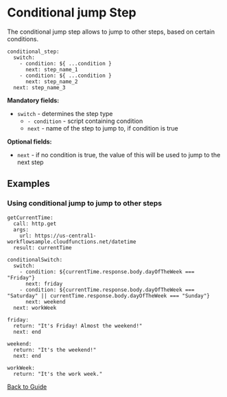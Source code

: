 # Conditional jump Step

The conditional jump step allows to jump to other steps, based on certain conditions.

```
conditional_step:
  switch:
    - condition: ${ ...condition }
      next: step_name_1
    - condition: ${ ...condition }
      next: step_name_2
  next: step_name_3
```

**Mandatory fields:**

* `switch` - determines the step type
    * `- condition` - script containing condition
    * `next` - name of the step to jump to, if condition is true

**Optional fields:**

* `next` - if no condition is true, the value of this will be used to jump to the next step

## Examples

### Using conditional jump to jump to other steps

```
getCurrentTime:
  call: http.get
  args:
    url: https://us-central1-workflowsample.cloudfunctions.net/datetime
  result: currentTime

conditionalSwitch:
  switch:
    - condition: ${currentTime.response.body.dayOfTheWeek === "Friday"}
      next: friday
    - condition: ${currentTime.response.body.dayOfTheWeek === "Saturday" || currentTime.response.body.dayOfTheWeek === "Sunday"}
      next: weekend
  next: workWeek

friday:
  return: "It's Friday! Almost the weekend!"
  next: end

weekend:
  return: "It's the weekend!"
  next: end

workWeek:
  return: "It's the work week."
```

[Back to Guide](../GUIDE.md#Writing-DSL-files)
